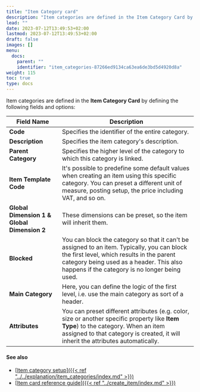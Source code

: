 ```yaml
---
title: "Item Category card"
description: "Item categories are defined in the Item Category Card by defining the fields and options listed in this article."
lead: ""
date: 2023-07-12T13:49:53+02:00
lastmod: 2023-07-12T13:49:53+02:00
draft: false
images: []
menu:
  docs:
    parent: ""
    identifier: "item_categories-87266ed9134ca63ea6de3bd5d4920d8a"
weight: 115
toc: true
type: docs
---
```


Item categories are defined in the **Item Category Card** by defining the following fields and options:

| Field Name      | Description |
| ----------- | ----------- |
| **Code** | Specifies the identifier of the entire category. |
| **Description** | Specifies the item category's description. |
| **Parent Category** | Specifies the higher level of the category to which this category is linked. | 
| **Item Template Code** | It's possible to predefine some default values when creating an item using this specific category. You can preset a different unit of measure, posting setup, the price including VAT, and so on. |
| **Global Dimension 1 & Global Dimension 2** | These dimensions can be preset, so the item will inherit them. |
| **Blocked** | You can block the category so that it can't be assigned to an item. Typically, you can block the first level, which results in the parent category being used as a header. This also happens if the category is no longer being used.  |
| **Main Category** | Here, you can define the logic of the first level, i.e. use the main category as sort of a header. |
| **Attributes** | You can preset different attributes (e.g. color, size or another specific property like **Item Type**) to the category. When an item assigned to that category is created, it will inherit the attributes automatically. | 

#### See also

- [<ins>Item category setup<ins>]({{< ref "../../explanation/item_categories/index.md" >}})
- [<ins>Item card reference guide<ins>]({{< ref "../create_item/index.md" >}})